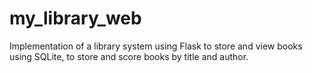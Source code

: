 # my_library_web
Implementation of a library system using Flask to store and view books using SQLite, to store and score books by title and author.

